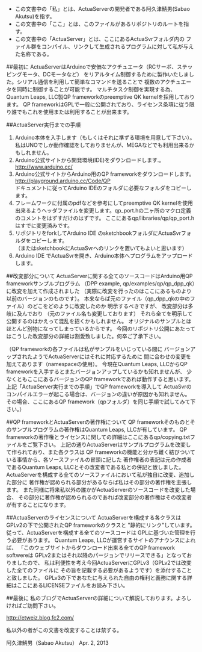 * この文書中の「私」とは、ActuaServerの開発者である阿久津鯖男(Sabao Akutsu)を指す。  
* この文書中の「ここ」とは、このファイルがあるリポジトリのルートを指す。  
* この文書中の「ActuaServer」とは、ここにあるActuaSvrフォルダ内の
ファイル群をコンパイル、リンクして生成されるプログラムに対して私が与えた名称である。


##最初に
 ActuaServerはArduinoで安価なアクチュエータ（RCサーボ、ステッピングモータ、DCモータなど）
 をリアルタイム制御するために製作いたしました。シリアル通信を利用して簡単なコマンドを送ることで
 複数のアクチュエータを同時に制御することが可能です。
 マルチタスク制御を実現する為、Quantum Leaps, LLC製QP frameworkのpreemptive QK kernelを採用しております。
 QP frameworkはGPLで一般に公開されており、ライセンス条項に従う限り誰でもこれを使用または利用することが出来ます。


##ActuaServer実行までの手順  
1. Arduino本体を入手します（もしくはそれに準ずる環境を用意して下さい）。  私はUNOでしか動作確認をしておりませんが、MEGAなどでも利用出来るかもしれません。  
2. Arduino公式サイトから開発環境(IDE)をダウンロードします.。   <http://www.arduino.cc/>
3. Arduino公式サイトからArduino用のQP frameworkをダウンロードします。  <http://playground.arduino.cc/Code/QP>  
  ドキュメントに従ってArduino IDEのフォルダに必要なフォルダをコピーします。  
4. フレームワークに付属のpdfなどを参考にしてpreemptive QK kernelを使用出来るようヘッダファイルを変更します。qp&#x5f;port.hの二ヶ所のマクロ定義のコメントをはずすだけのはずです。 ここにあるqp/libraries/qp/qp&#x5f;port.h はすでに変更済みです。  
5. リポジトリをforkしてArduino IDE のsketchbookフォルダにActuaSvrフォルダをコピーします。  
（またはsketchbookにActuaSvrへのリンクを置いてもよいと思います）  
6. Arduino IDE でActuaSvrを開き、Arduino本体へプログラムをアップロードします。

 
##改変部分について 
ActuaServerに関する全てのソースコードはArduino用QP frameworkサンプルプログラム
 （DPP example, qp/examples/qp/qp&#x5f;dpp&#x5f;qk）に改変を加えて作成されました
 （実際に改変を行ったのはここにあるものより以前のバージョンのものです）。 
 本来ならば元のファイル（qp&#x5f;dpp&#x5f;qkの中のファイル）のどこをどのように改変したのか
 明示するべきですが、 改変部分は多岐に及んでおり （元のファイル名も変更しております）
 それら全てを明示して公開するのはかえって混乱を招くかもしれません。
 オリジナルのサンプルとはほとんど別物になってしまっているからです。
 今回のリポジトリ公開にあたってはこうした改変部分の詳細は割愛致しました。何卒ご了承下さい。


（QP frameworkの各ファイルは私がサンプルをいじっている間に
バージョンアップされたようでActuaServerにはそれに対応するために
間に合わせの変更を加えてあります（namespaceの使用）。
今現在Quantum Leaps, LLCからQP frameworkを入手するとまたバージョンアップしているかも知れませんが、
少なくともここにあるバージョンのQP frameworkであれば動作すると思います。
上記「ActuaServer実行までの手順」でQP frameworkを導入して
ActuaSvrのコンパイルエラーが起こる場合は、バージョンの違いが原因かも知れません。
その場合、ここにあるQP framework（qpフォルダ）を同じ手順で試してみて下さい。）


##QP frameworkとActuaServerの著作権について
 QP frameworkそのものとそのサンプルプログラムの著作権はQuantum Leaps, LLCが有しています。
 QP frameworkの著作権とライセンスに関しての詳細はここにあるqp/copying.txtファイルをご覧下さい。
 上記の通りActuaServerはサンプルプログラムを改変して作られており、また各クラスは
 QP frameworkの機能と分かち難く結びついている事情から、各ソースファイルの冒頭に記した
 著作権者の表記は元の作成者であるQuantum Leaps, LLCとその改変者である私との併記と致しました。
 ActuaServerを構成する全てのソースファイルにおいて私が独自に改変、追加した部分に
 著作権が認められる部分があるならば私はその部分の著作権を主張します。
 また同様に将来私以外の誰かがActuaServerのソースコードを改変した場合、
 その部分に著作権が認められるのであれば改変部分の著作権はその改変者が有することになります。
 

##ActuaServerのライセンスについて
 ActuaServerを構成する各クラスはGPLv2の下で公開されたQP frameworkのクラスと
 "静的にリンク"しています。従って、ActuaServerを構成する全てのソースコードは
 GPLに基づいた管理を行う必要があります。
 Quantum Leaps, LLCが運営するサイトのアナウンスによれば、
 「このウェブサイトからダウンロード出来る全てのQP framework softwereは
 GPLv2またはそれ以降のパージョンでリリースできる」となっておりましたので、
 私は利便性を考え今回ActuaServerにGPLv3（GPLv2では改変した全てのファイルに
 その旨を記載する必要があるようです）を添付することと致しました。
 GPLv3の下であなたに与えられた自由の権利と義務に関する詳細はここにあるLICENSEファイルをお読み下さい。


##最後に
私のブログでActuaServerの詳細について解説しております。よろしければご訪問下さい。  

<http://etweiz.blog.fc2.com/>
 
私以外の者がこの文書を改変することは禁ずる。
 					
 阿久津鯖男（Sabao Akutsu） Apr. 2, 2013
